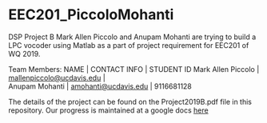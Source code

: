 # EEC201_PiccoloMohanti
DSP Project B
Mark Allen Piccolo and Anupam Mohanti are trying to build a LPC vocoder using Matlab as a part of project requirement for EEC201 of WQ 2019.

Team Members: 
NAME	             |  CONTACT INFO	             |   STUDENT ID
Mark Allen Piccolo |  mallenpiccolo@ucdavis.edu	 |   
Anupam Mohanti	   |  amohanti@ucdavis.edu       |   9116681128

The details of the project can be found on the Project2019B.pdf file in this repository.
Our progress is maintained at a google docs [here](https://docs.google.com/document/d/17GhVWmJjqvlNXOPdfxvRMoPl62abT9ae3BpwAnacvrA/edit?ts=5c78d79d)
